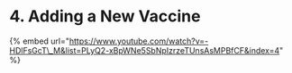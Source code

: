 # 4. Adding a New Vaccine

{% embed url="https://www.youtube.com/watch?v=-HDlFsGcT\_M&list=PLyQ2-xBpWNe5SbNpIzrzeTUnsAsMPBfCF&index=4" %}



